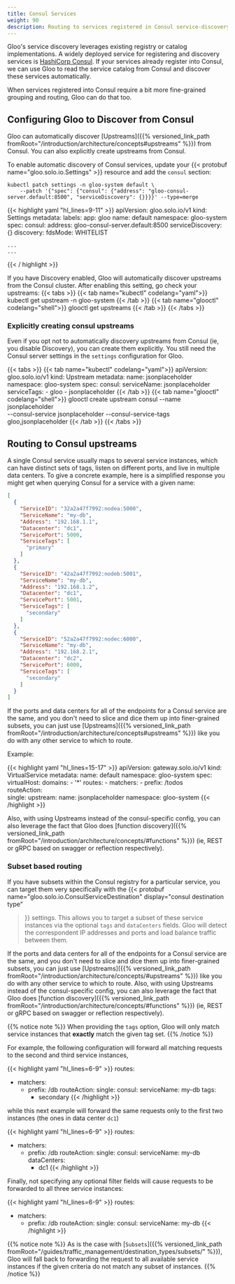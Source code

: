 ```yaml
---
title: Consul Services
weight: 90
description: Routing to services registered in Consul service-discovery
---
```


Gloo's service discovery leverages existing registry or catalog implementations. A widely deployed service for registering and discovery services is [HashiCorp Consul](https://www.hashicorp.com/products/consul/). If your services already register into Consul, we can use Gloo to read the service catalog from Consul and discover these services automatically.

When services registered into Consul require a bit more fine-grained grouping and routing, Gloo can do that too.

## Configuring Gloo to Discover from Consul

Gloo can automatically discover [Upstreams]({{% versioned_link_path fromRoot="/introduction/architecture/concepts#upstreams" %}}) from Consul. You can also explicitly create upstreams from Consul. 

To enable automatic discovery of Consul services, update your {{< protobuf name="gloo.solo.io.Settings" >}} resource and add the `consul` section:


```shell
kubectl patch settings -n gloo-system default \
    --patch '{"spec": {"consul": {"address": "gloo-consul-server.default:8500", "serviceDiscovery": {}}}}' --type=merge
```

{{< highlight yaml "hl_lines=9-11" >}}
apiVersion: gloo.solo.io/v1
kind: Settings
metadata:
  labels:
    app: gloo
  name: default
  namespace: gloo-system
spec:
  consul:
    address: gloo-consul-server.default:8500
    serviceDiscovery: {}
  discovery:
    fdsMode: WHITELIST

    ...
    ...
{{< / highlight >}}

If you have Discovery enabled, Gloo will automatically discover upstreams from the Consul cluster. After enabling this setting, go check your upstreams:
{{< tabs >}}
{{< tab name="kubectl" codelang="yaml">}}
kubectl get upstream -n gloo-system
{{< /tab >}}
{{< tab name="glooctl" codelang="shell">}}
glooctl get upstreams
{{< /tab >}}
{{< /tabs >}}


### Explicitly creating consul upstreams

Even if you opt not to automatically discovery upstreams from Consul (ie, you disable Discovery), you can create them explicitly. You still need the Consul server settings in the `settings` configuration for Gloo.


{{< tabs >}}
{{< tab name="kubectl" codelang="yaml">}}
apiVersion: gloo.solo.io/v1
kind: Upstream
metadata:
  name: jsonplaceholder
  namespace: gloo-system
spec:
  consul:
    serviceName: jsonplaceholder
    serviceTags:
    - gloo
    - jsonplaceholder
{{< /tab >}}
{{< tab name="glooctl" codelang="shell">}}
glooctl create upstream consul --name jsonplaceholder \
--consul-service jsonplaceholder --consul-service-tags gloo,jsonplaceholder
{{< /tab >}}
{{< /tabs >}}

## Routing to Consul upstreams

A single Consul service usually maps to several service instances, which can have distinct sets of tags, listen on different ports, and live in multiple data centers. To give a concrete example, here is a simplified response you might 
get when querying Consul for a service with a given name:

```json
[
  {
    "ServiceID": "32a2a47f7992:nodea:5000",
    "ServiceName": "my-db",
    "Address": "192.168.1.1",
    "Datacenter": "dc1",
    "ServicePort": 5000,
    "ServiceTags": [
      "primary"
    ]
  },
  {
    "ServiceID": "42a2a47f7992:nodeb:5001",
    "ServiceName": "my-db",
    "Address": "192.168.1.2",
    "Datacenter": "dc1",
    "ServicePort": 5001,
    "ServiceTags": [
      "secondary"
    ]
  },
  {
    "ServiceID": "52a2a47f7992:nodec:6000",
    "ServiceName": "my-db",
    "Address": "192.168.2.1",
    "Datacenter": "dc2",
    "ServicePort": 6000,
    "ServiceTags": [
      "secondary"
    ]
  }
]
```

If the ports and data centers for all of the endpoints for a Consul service are the same, and you don't need to slice and dice them up into finer-grained subsets, you can just use [Upstreams]({{% versioned_link_path fromRoot="/introduction/architecture/concepts#upstreams" %}}) like you do with any other service to which to route. 

Example:

{{< highlight yaml "hl_lines=15-17" >}}
apiVersion: gateway.solo.io/v1
kind: VirtualService
metadata:
  name: default
  namespace: gloo-system
spec:
  virtualHost:
    domains:
    - '*'
    routes:
    - matchers:
      - prefix: /todos      
      routeAction:        
        single:
          upstream:
            name: jsonplaceholder
            namespace: gloo-system
{{< /highlight >}}

Also, with using Upstreams instead of the consul-specific config, you can also leverage the fact that Gloo does [function discovery]({{% versioned_link_path fromRoot="/introduction/architecture/concepts/#functions" %}}) (ie, REST or gRPC based on swagger or reflection respectively). 

### Subset based routing


If you have subsets within the Consul registry for a particular service, you can target them very specifically with the {{<
protobuf
name="gloo.solo.io.ConsulServiceDestination"
display="consul destination type"
>}} settings. This allows you to target a subset of these service instances via the optional `tags` and `dataCenters` fields. Gloo will detect the correspondent IP addresses and ports and load balance traffic between them. 


If the ports and data centers for all of the endpoints for a Consul service are the same, and you don't need to slice and dice them up into finer-grained subsets, you can just use [Upstreams]({{% versioned_link_path fromRoot="/introduction/architecture/concepts/#upstreams" %}}) like you do with any other service to which to route. Also, with using Upstreams instead of the consul-specific config, you can also leverage the fact that Gloo does [function discovery]({{% versioned_link_path fromRoot="/introduction/architecture/concepts/#functions" %}}) (ie, REST or gRPC based on swagger or reflection respectively).

{{% notice note %}}
When providing the `tags` option, Gloo will only match service instances that **exactly** match the given tag set.
{{% /notice %}}

For example, the following configuration will forward all matching requests to the second and third service instances,

{{< highlight yaml "hl_lines=6-9" >}}
routes:
- matchers:
   - prefix: /db
  routeAction:
    single:
      consul:
        serviceName: my-db
        tags:
        - secondary
{{< /highlight >}}

while this next example will forward the same requests only to the first two instances (the ones in data center `dc1`)

{{< highlight yaml "hl_lines=6-9" >}}
routes:
- matchers:
   - prefix: /db
  routeAction:
    single:
      consul:
        serviceName: my-db
        dataCenters:
        - dc1
{{< /highlight >}}

Finally, not specifying any optional filter fields will cause requests to be forwarded to all three service instances:

{{< highlight yaml "hl_lines=6-9" >}}
routes:
- matchers:
   - prefix: /db
  routeAction:
    single:
      consul:
        serviceName: my-db
{{< /highlight >}}

{{% notice note %}}
As is the case with [`Subsets`]({{% versioned_link_path fromRoot="/guides/traffic_management/destination_types/subsets/" %}}), Gloo will fall back to forwarding the request to all available service 
instances if the given criteria do not match any subset of instances.
{{% /notice %}}
